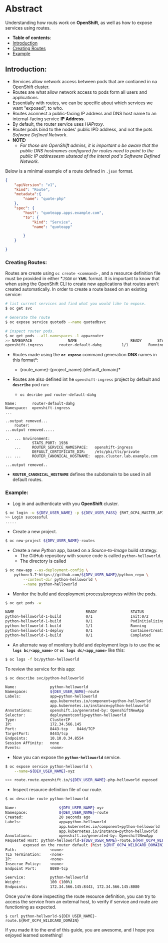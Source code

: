 # Abstract

Understanding how routs work on **OpenShift**, as well as how to expose services using routes.

-  **Table of contents**:
  - [Introduction](#introduction)
  - [Creating Routes](#creating-routes)
  - [Example](#example)

## Introduction:
- Services allow network access between pods that are contianed in na OpenShift cluster.
- Routes are what allow network access to pods form all users and applications. 
- Essentially with routes, we can be specific about which services we want "exposed", to who.
- Routes aconnect a public-facing IP address and DNS host name to an internal-facing service **IP Address**.
- By default, the router service uses *HAProxy*.
- Router pods bind to the nodes' public IPD address, and not the pots *Sofware Defined Network*.
- **NOTE:**
    - *For those are OpenShift admins, it is important o be aware that the public DNS hostnames configured for routes need to point to the public IP addressesm ubstead of the interal pod's Software Defined Network.*

Below is a minimal example of a route defined in `.json` format.

```json
{
    "apiVersion": "v1",
    "kind": "Route",
    "metadata":{
        "name": "quote-php"
    },
    "spec": {
        "host": "quoteapp.apps.example.com",
        "to": {
            "kind": "Service",
            "name": "quoteapp"

        }
    }

}
```
### Creating Routes:

Routes are create using `oc create <command>` , and a resource definition file must be provided in either **`JSON`* or **`YAML`** format.
It is important to know that when using the OpenShift CLI to create new applications that routes aren't created automatically. In order to create a route based on an existing service:

```bash
# list current services and find what you would like to expose.
$ oc get svc 

# Generate the route
$ oc expose service quotedb --name quotedbsvc

# inspect router pods.
$ oc get pods --all-namespaces -l app=router 
>> NAMESPACE                NAME                        READY       STATUS      RESTARTS        AGE
openshift-ingress       router-default-dahg         1/1         Running     1               4d
```
- Routes made using the **`oc expose`** command generation **DNS** names in this format*: 
    - {route_name}-{project_name}.{default_domain}*

- Routes are also defined int he `openshift-ingress` project by default and **`describe`** pod run:
    -  `oc decribe pod router-default-dahg`


``` text
Name:       router-default-dahg         
Namespace:  openshift-ingress
...

..output removed...
    router:
...output removed.....

..  ... Environment:
            STATS_PORT: 1936
    ...     ROUTER_SERVICE_NAMESPACE:   openshift-ingress
            DEFAULT_CERTIFICATE_DIR:    /etc/pki/tls/private
... ...     ROUTER_CANONICAL_HOSTNAME:  apps.cluster.lab.example.com

...output removed..
```

- **`ROUTER_CANONICAL_HOSTNAME`** defines the subdomain to be used in all default routes.


### Example:

- Log in and authenticate with you **OpenShift** cluster.
```bash
$ oc login -u ${DEV_USER_NAME} -p ${DEV_USER_PASS} {RHT_OCP4_MASTER_API}
>> Login successful
.....
```
- Create a new project.
```bash
$ oc new-project ${DEV_USER_NAME}-routes
```
- Create a new *Python* app, based on a *Source-to-Image* build strategy.
    - The GitHub repository with source code is called `python-helloworld`.
    - The directory is called 
```bash
$ oc new-app --as-deployment-config \
    python:3.7~https://github.com/${DEV_USER_NAME}/python_repo \
        --context-dir python-helloworld \
        --name python-helloworld
```
- Monitor the build and deoployment process/progress within the pods.
```bash
$ oc get pods -w 

NAME                                READY               STATUS                      RESTARTS                    AGE
python-helloworld-1-build           0/1                 Init:0/2                    0                           2s
python-helloworld-1-build           0/1                 PodInitializing             0                           7s
python-helloworld-1-build           1/1                 Running                     0                           0s
python-helloworld-1-deploy          0/1                 ContainerCreating           0                           0s
python-helloworld-1-build           0/1                 Completed                   0                           5m8s
```
- An alternate way of monitory build and deployment logs is to use the **`oc logs bc/<app_name>`** or  **`oc logs dc/<app_name>`** like this:
```bash
$ oc logs -f bc/python-helloworld
``` 
To review the service for this app:

```bash
$ oc describe svc/python-helloworld

Name:               python-helloworld
Namespace:          ${DEV_USER_NAME}-route
Labels:             app=python-helloworld
                    app.kubernetes.io/component=python-helloworld
                    app.kubernetes.io/instance=python-helloworld
Annotations:        openshift.io/generated-by: OpenshiftNewApp
Selector:           deploymentconfig=python-helloworld
Type:               ClusterIP
IP:                 172.34.566.145
Port:               8443-tcp    844d/TCP
TargetPort:         8443/tcp    
Endpoints:          10.10.0.34.8554
Session Affinity:   none
Events:             <none>      
```
- Now you can expose the **`python-helloworld`** service. 
```bash
$ oc expose service python-helloworld \
    --name=${DEV_USER_NAME}-xyz

>>> route.route.openshift.io/${DEV_USER_NAME}-php-helloworld exposed
```
- Inspect resource definition file of our route.
```bash
$ oc describe route python-helloworld

Name:                   ${DEV_USER_NAME}-xyz
Namespace:              ${DEV_USER_NAME}-route
Created:                20 seconds ago
Labels:                 app=python-helloworld
                        app.kubernetes.io/component=python-helloworld
                        app.kubernetes.io/instance=python-helloworld
Annotations:            openshift.io/generated-by: OpenshiftNewApp
Requested Host: python-helloworld-${DEV_USER_NAME}-route.${RHT_OCP4_WILDCARD_DOMAIN}
        exposed on the router default (hist ${RHT_OCP4_WILDCARD_DOMAIN})
Path:               <none>
TLS Termination:    <none>
IP:                 <none>
Insecrue Policy:    <none>          
Endpoint Port:      8080-tcp

Seervice:           python-helloworld
Weight:             100 (100%)
Endpoints:          172.34.566.145:8443, 172.34.566.145:8080
```
Once you're done inspecting the route resource definition, you can try to access the service from an external host, to verify if service and route are functioning as expected.

```cur
$ curl python-hellworld-${DEV_USER_NAME}-route.${RHT_OCP4_WILDCARD_DOMAIN}
```

If you made it to the end of this guide, you are awesome, and I hope you enjoyed learned something!




